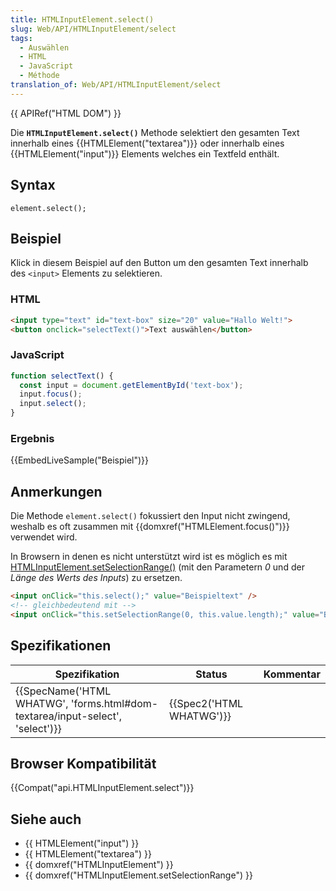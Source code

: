 ```yaml
---
title: HTMLInputElement.select()
slug: Web/API/HTMLInputElement/select
tags:
  - Auswählen
  - HTML
  - JavaScript
  - Méthode
translation_of: Web/API/HTMLInputElement/select
---
```

{{ APIRef("HTML DOM") }}

Die **`HTMLInputElement.select()`** Methode selektiert den gesamten Text innerhalb eines {{HTMLElement("textarea")}} oder innerhalb eines {{HTMLElement("input")}} Elements welches ein Textfeld enthält.

## Syntax

    element.select();

## Beispiel

Klick in diesem Beispiel auf den Button um den gesamten Text innerhalb des `<input>` Elements zu selektieren.

### HTML

```html
<input type="text" id="text-box" size="20" value="Hallo Welt!">
<button onclick="selectText()">Text auswählen</button>
```

### JavaScript

```js
function selectText() {
  const input = document.getElementById('text-box');
  input.focus();
  input.select();
}
```

### Ergebnis

{{EmbedLiveSample("Beispiel")}}

## Anmerkungen

Die Methode `element.select()` fokussiert den Input nicht zwingend, weshalb es oft zusammen mit {{domxref("HTMLElement.focus()")}} verwendet wird.

In Browsern in denen es nicht unterstützt wird ist es möglich es mit [HTMLInputElement.setSelectionRange()](/de/docs/Web/API/HTMLInputElement/setSelectionRange) (mit den Parametern _0_ und der _Länge des Werts des Inputs_) zu ersetzen.

```html
<input onClick="this.select();" value="Beispieltext" />
<!-- gleichbedeutend mit -->
<input onClick="this.setSelectionRange(0, this.value.length);" value="Beispieltext" />
```

## Spezifikationen

| Spezifikation                                                                                            | Status                           | Kommentar |
| -------------------------------------------------------------------------------------------------------- | -------------------------------- | --------- |
| {{SpecName('HTML WHATWG', 'forms.html#dom-textarea/input-select', 'select')}} | {{Spec2('HTML WHATWG')}} |           |

## Browser Kompatibilität

{{Compat("api.HTMLInputElement.select")}}

## Siehe auch

- {{ HTMLElement("input") }}
- {{ HTMLElement("textarea") }}
- {{ domxref("HTMLInputElement") }}
- {{ domxref("HTMLInputElement.setSelectionRange") }}
